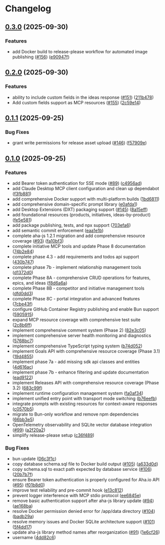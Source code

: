 # Changelog

## [0.3.0](https://github.com/cedricziel/aha-mcp/compare/aha-mcp-v0.2.0...aha-mcp-v0.3.0) (2025-09-30)


### Features

* add Docker build to release-please workflow for automated image publishing ([#156](https://github.com/cedricziel/aha-mcp/issues/156)) ([e90947f](https://github.com/cedricziel/aha-mcp/commit/e90947f95eaa6a96e307e947cfa2ee7159bec52e))

## [0.2.0](https://github.com/cedricziel/aha-mcp/compare/aha-mcp-v0.1.1...aha-mcp-v0.2.0) (2025-09-30)


### Features

* ability to include custom fields in the ideas response ([#151](https://github.com/cedricziel/aha-mcp/issues/151)) ([211b478](https://github.com/cedricziel/aha-mcp/commit/211b4789e8043f9d5e9c047677f03fa8714d1f95))
* Add custom fields support as MCP resources ([#155](https://github.com/cedricziel/aha-mcp/issues/155)) ([2c59e14](https://github.com/cedricziel/aha-mcp/commit/2c59e14616620c8dd8df1be2237b1cb14e65504f))

## [0.1.1](https://github.com/cedricziel/aha-mcp/compare/aha-mcp-v0.1.0...aha-mcp-v0.1.1) (2025-09-25)


### Bug Fixes

* grant write permissions for release asset upload ([#146](https://github.com/cedricziel/aha-mcp/issues/146)) ([f57909e](https://github.com/cedricziel/aha-mcp/commit/f57909e5aaa0fbc05674ec200b1832cd8596df69))

## [0.1.0](https://github.com/cedricziel/aha-mcp/compare/aha-mcp-v0.0.1...aha-mcp-v0.1.0) (2025-09-25)


### Features

* add Bearer token authentication for SSE mode ([#89](https://github.com/cedricziel/aha-mcp/issues/89)) ([c4956ad](https://github.com/cedricziel/aha-mcp/commit/c4956ad238634d81aaa9e25894e39a9ea3138cb9))
* add Claude Desktop MCP client configuration and clean up dependabot ([f3fb881](https://github.com/cedricziel/aha-mcp/commit/f3fb88186cadf9bab3776d13ee318e1f2647f27e))
* add comprehensive Docker support with multi-platform builds ([1bd6811](https://github.com/cedricziel/aha-mcp/commit/1bd681198fd80eb1fc87562f06ce3005ed42ff45))
* add comprehensive domain-specific prompt library ([e0afda1](https://github.com/cedricziel/aha-mcp/commit/e0afda166f0b047ebc131db1daa80d297dabccbb))
* add Desktop Extensions (DXT) packaging support ([#145](https://github.com/cedricziel/aha-mcp/issues/145)) ([8a15eff](https://github.com/cedricziel/aha-mcp/commit/8a15efff43863b09ce6f1ee020c9c3e7073ded59))
* add foundational resources (products, initiatives, ideas-by-product) ([fe5e581](https://github.com/cedricziel/aha-mcp/commit/fe5e581f0f12d57a04a9ff0716fb3118fb3a9771))
* add package publishing, tests, and npx support ([703efa6](https://github.com/cedricziel/aha-mcp/commit/703efa66c32b2c9328d09df78af7d22cc5437699))
* add semantic commit enforcement ([eaa1e1b](https://github.com/cedricziel/aha-mcp/commit/eaa1e1bdcc56bf15304c470e0567737187e38061))
* complete aha-js 1.2.1 migration and add comprehensive resource coverage ([#93](https://github.com/cedricziel/aha-mcp/issues/93)) ([fa10bf3](https://github.com/cedricziel/aha-mcp/commit/fa10bf3aaaa8fc297d85fdf30ff7330150a84bb2))
* complete initiative MCP tools and update Phase 8 documentation ([74b2e84](https://github.com/cedricziel/aha-mcp/commit/74b2e84644427204acbb5be163190b989f9a624d))
* complete phase 4.3 - add requirements and todos api support ([430b747](https://github.com/cedricziel/aha-mcp/commit/430b7470b4909aa6808e362deb908d57a80b9935))
* complete phase 7b - implement relationship management tools ([d1372d0](https://github.com/cedricziel/aha-mcp/commit/d1372d06ca5e65af1537d533bbf6edc5bc0bf8ac))
* complete Phase 8A - comprehensive CRUD operations for features, epics, and ideas ([f8d6a6a](https://github.com/cedricziel/aha-mcp/commit/f8d6a6a7294fe3bbe6a5df51d674c47da2b8a17e))
* complete Phase 8B - competitor and initiative management tools ([dfd0dd3](https://github.com/cedricziel/aha-mcp/commit/dfd0dd356d12940d74d2a60013bf5848ea9ad488))
* complete Phase 8C - portal integration and advanced features ([7cbe43f](https://github.com/cedricziel/aha-mcp/commit/7cbe43fca202c50ab571a8335311a441348550b5))
* configure GitHub Container Registry publishing and enable Bun support ([5905915](https://github.com/cedricziel/aha-mcp/commit/59059158c4e43f7d5120afb3b3a066dc23d09295))
* expand MCP resource coverage with comprehensive test suite ([2c8b6ff](https://github.com/cedricziel/aha-mcp/commit/2c8b6ffb94b738b110db38e0bd73295d5cc11355))
* implement comprehensive comment system (Phase 2) ([82e3c05](https://github.com/cedricziel/aha-mcp/commit/82e3c05680efda261bda06740265656acb8f2cd2))
* implement comprehensive server health monitoring and diagnostics ([5768bc7](https://github.com/cedricziel/aha-mcp/commit/5768bc777c6ebc82d894c76324b1c43ad74326b0))
* implement comprehensive TypeScript typing system ([b74d052](https://github.com/cedricziel/aha-mcp/commit/b74d05240687177dc672dc33712f5838e498da89))
* implement Goals API with comprehensive resource coverage (Phase 3.1) ([19d4855](https://github.com/cedricziel/aha-mcp/commit/19d4855373f10b5d36ed7a664cbe277fc9c99b85))
* implement phase 7a - add missing sdk api classes and entities ([4d616ac](https://github.com/cedricziel/aha-mcp/commit/4d616ac8ed8ae3f8554d5b3e6acbdef2231406d6))
* implement phase 7b - enhance filtering and update documentation ([ead9122](https://github.com/cedricziel/aha-mcp/commit/ead9122133d167cd861783541f3425541e31c7b5))
* implement Releases API with comprehensive resource coverage (Phase 3.2) ([683c99f](https://github.com/cedricziel/aha-mcp/commit/683c99f7208633076e9fb1852c4cd63fc35e1cf2))
* implement runtime configuration management system ([fa0af34](https://github.com/cedricziel/aha-mcp/commit/fa0af34fa07221d62b662d12d18dee2a38924ccf))
* implement unified entry point with transport mode switching ([b76eefb](https://github.com/cedricziel/aha-mcp/commit/b76eefbba80568a6e348f55bd0fe8759333010e3))
* integrate prompts with existing resources for context-aware responses ([c0570b5](https://github.com/cedricziel/aha-mcp/commit/c0570b52c6f714d4e1f0c668b669ab5c142f2677))
* migrate to Bun-only workflow and remove npm dependencies ([66bb3e5](https://github.com/cedricziel/aha-mcp/commit/66bb3e5768488c10d9dbdb2eb218674c509ffd4a))
* OpenTelemetry observability and SQLite vector database integration ([#99](https://github.com/cedricziel/aha-mcp/issues/99)) ([a2f20a2](https://github.com/cedricziel/aha-mcp/commit/a2f20a290aaa37c185e5dea5d824fb7a45871812))
* simplify release-please setup ([c36f489](https://github.com/cedricziel/aha-mcp/commit/c36f489b4ce5a0e17f3b6843fea93b9fd6bf3a62))


### Bug Fixes

* bun update ([06c3f1c](https://github.com/cedricziel/aha-mcp/commit/06c3f1c3c4b5352414a8631312d8900190bca0e1))
* copy database schema.sql file to Docker build output ([#105](https://github.com/cedricziel/aha-mcp/issues/105)) ([a633d0d](https://github.com/cedricziel/aha-mcp/commit/a633d0dfb2e64f454320e9814f2b13ef0cdf0f65))
* copy schema.sql to exact path expected by database service ([#106](https://github.com/cedricziel/aha-mcp/issues/106)) ([20b7b7f](https://github.com/cedricziel/aha-mcp/commit/20b7b7fc4b81bfdd1b55c7e02c436d8beeb9e6c8))
* ensure Bearer token authentication is properly configured for Aha.io API ([#95](https://github.com/cedricziel/aha-mcp/issues/95)) ([f01b8d0](https://github.com/cedricziel/aha-mcp/commit/f01b8d0bbff9ac8ddbc14036070f5ee6fed6b003))
* improve test reliability and pre-commit hook ([e13c812](https://github.com/cedricziel/aha-mcp/commit/e13c8123d3d5f24361195027509f9774d96defe2))
* prevent logger interference with MCP stdio protocol ([ee6845e](https://github.com/cedricziel/aha-mcp/commit/ee6845e51bc7069d1ce5444e488ae49b8a217ca5))
* remove basic authentication support after aha-js library update ([#94](https://github.com/cedricziel/aha-mcp/issues/94)) ([ae168ba](https://github.com/cedricziel/aha-mcp/commit/ae168ba6c9fc3ec3ed32aad3d523de54196270a2))
* resolve Docker permission denied error for /app/data directory ([#104](https://github.com/cedricziel/aha-mcp/issues/104)) ([badb29a](https://github.com/cedricziel/aha-mcp/commit/badb29af8c6a11433db1a93a46519f5395db041c))
* resolve memory issues and Docker SQLite architecture support ([#101](https://github.com/cedricziel/aha-mcp/issues/101)) ([5f4dd17](https://github.com/cedricziel/aha-mcp/commit/5f4dd1780738a43ba594ab64e5b014b99946b1eb))
* update aha-js library method names after reorganization ([#91](https://github.com/cedricziel/aha-mcp/issues/91)) ([1e6cf26](https://github.com/cedricziel/aha-mcp/commit/1e6cf26d04190e92afef8eecd2838326655c7c70))
* username ([4dd82c6](https://github.com/cedricziel/aha-mcp/commit/4dd82c6562018e2043c4bbbb20b6f085eb299f88))
